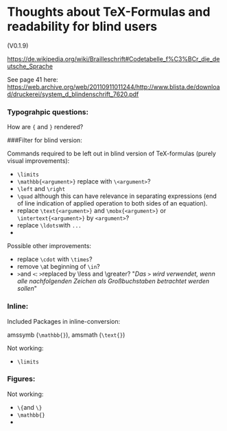 # Thoughts about TeX-Formulas and readability for blind users



(V0.1.9)



https://de.wikipedia.org/wiki/Brailleschrift#Codetabelle_f%C3%BCr_die_deutsche_Sprache

See page 41 here:  https://web.archive.org/web/20110911011244/http://www.blista.de/download/druckerei/system_d_blindenschrift_7620.pdf



### Typograhpic questions:

How are `{` and `}` rendered?



###Filter for blind version:

Commands required to be left out in blind version of TeX-formulas (purely visual improvements):

- `\limits`
- `\mathbb{<argument>}` replace with `\<argument>`?
- `\left` and `\right` 
- `\quad` although this can have relevance in separating expressions (end of line indication of applied operation to both sides of an equation).
- replace `\text{<argument>}` and `\mobx{<argument>}` or `\intertext{<argument>}` by `<argument>`?
- replace `\ldots`with `...`
- 



Possible other improvements:

- replace `\cdot` with `\times`?
- remove `\`at beginning of `\in`?
- `>`and `<`: `>`replaced by \less and \greater? "*Das `>` wird verwendet, wenn alle nachfolgenden Zeichen als Großbuchstaben betrachtet werden sollen*"



### Inline:

Included Packages in inline-conversion:

amssymb (`\mathbb{}`), amsmath (`\text{}`)



Not working:

- `\limits`



### Figures:

Not working:

- `\{`and `\}`
- `\mathbb{}`
- 